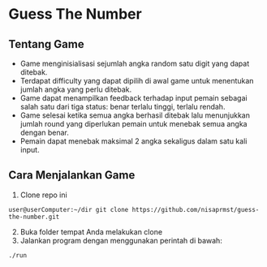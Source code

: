 # Guess The Number

## Tentang Game
- Game menginisialisasi sejumlah angka random satu digit yang dapat ditebak.
- Terdapat difficulty yang dapat dipilih di awal game untuk menentukan jumlah angka yang perlu ditebak.
- Game dapat menampilkan feedback terhadap input pemain sebagai salah satu dari tiga status: benar terlalu tinggi, terlalu rendah.
- Game selesai ketika semua angka berhasil ditebak lalu menunjukkan jumlah round yang diperlukan pemain untuk menebak semua angka dengan benar.
- Pemain dapat menebak maksimal 2 angka sekaligus dalam satu kali input.

## Cara Menjalankan Game
1. Clone repo ini
```
user@userComputer:~/dir git clone https://github.com/nisaprmst/guess-the-number.git

```
2. Buka folder tempat Anda melakukan clone
3. Jalankan program dengan menggunakan perintah di bawah:
```
./run
```

